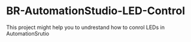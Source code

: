 # BR-AutomationStudio-LED-Control
This project might help you to undrestand how to conrol LEDs in AutomationSrutio

